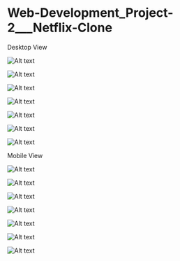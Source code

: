 # Web-Development_Project-2___Netflix-Clone

Desktop View

![Alt text](ScreenShots/SS_1.png)

![Alt text](ScreenShots/SS_2.png)

![Alt text](ScreenShots/SS_3.png)

![Alt text](ScreenShots/SS_4.png)

![Alt text](ScreenShots/SS_5.png)

![Alt text](ScreenShots/SS_6.png)

![Alt text](ScreenShots/SS_7.png)

Mobile View

 ![Alt text](ScreenShots/SS_8.png)

![Alt text](ScreenShots/SS_9.png)

![Alt text](ScreenShots/SS_10.png)

![Alt text](ScreenShots/SS_11.png)

![Alt text](ScreenShots/SS_12.png)

![Alt text](ScreenShots/SS_13.png)

![Alt text](ScreenShots/SS_14.png)
